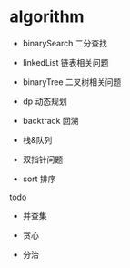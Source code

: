 # algorithm

- binarySearch 二分查找

- linkedList 链表相关问题

- binaryTree 二叉树相关问题

- dp 动态规划

- backtrack 回溯

- 栈&队列

- 双指针问题

- sort 排序

todo

- 并查集

- 贪心

- 分治

